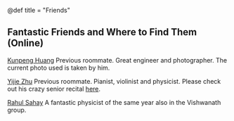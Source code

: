 @def title = "Friends"

## Fantastic Friends and Where to Find Them (Online)

[Kunpeng Huang](https://kunpenghuang.com/)
Previous roommate. Great engineer and photographer. The current photo used is taken by him.

[Yijie Zhu](https://space.bilibili.com/13419995/)
Previous roommate. Pianist, violinist and physicist. Please check out his crazy senior recital [here](https://www.bilibili.com/video/BV1Cv411j7sK/).

[Rahul Sahay](https://www.ocf.berkeley.edu/~rsahay/)
A fantastic physicist of the same year also in the Vishwanath group.  


